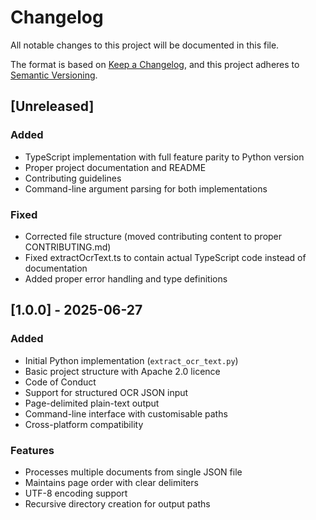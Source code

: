 # Changelog

All notable changes to this project will be documented in this file.

The format is based on [Keep a Changelog](https://keepachangelog.com/en/1.0.0/), and this project adheres to [Semantic Versioning](https://semver.org/spec/v2.0.0.html).

## [Unreleased]

### Added
- TypeScript implementation with full feature parity to Python version
- Proper project documentation and README
- Contributing guidelines
- Command-line argument parsing for both implementations

### Fixed
- Corrected file structure (moved contributing content to proper CONTRIBUTING.md)
- Fixed extractOcrText.ts to contain actual TypeScript code instead of documentation
- Added proper error handling and type definitions

## [1.0.0] - 2025-06-27

### Added
- Initial Python implementation (`extract_ocr_text.py`)
- Basic project structure with Apache 2.0 licence
- Code of Conduct
- Support for structured OCR JSON input
- Page-delimited plain-text output
- Command-line interface with customisable paths
- Cross-platform compatibility

### Features
- Processes multiple documents from single JSON file
- Maintains page order with clear delimiters
- UTF-8 encoding support
- Recursive directory creation for output paths